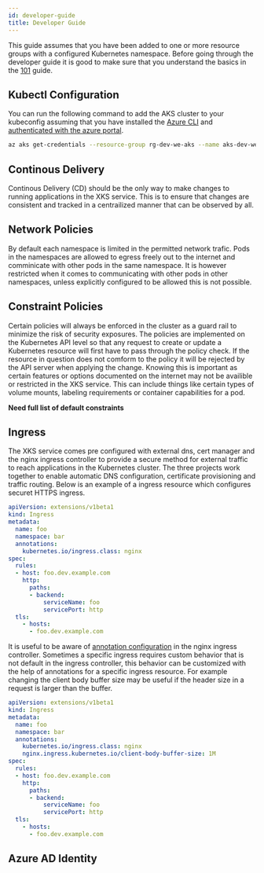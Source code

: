 ```yaml
---
id: developer-guide
title: Developer Guide
---
```


This guide assumes that you have been added to one or more resource groups with a configured Kubernetes namespace. Before going through the developer guide it is good to make
sure that you understand the basics in the [101](../../documentation/kubernetes/oneoone) guide.

## Kubectl Configuration

You can run the following command to add the AKS cluster to your kubeconfig assuming that you have installed the [Azure CLI](https://docs.microsoft.com/en-us/cli/azure/install-azure-cli)
and [authenticated with the azure portal](https://docs.microsoft.com/en-us/cli/azure/authenticate-azure-cli).

```bash
az aks get-credentials --resource-group rg-dev-we-aks --name aks-dev-we-aks1
```

## Continous Delivery

Continous Delivery (CD) should be the only way to make changes to running applications in the XKS service. This is to ensure that changes are consistent and tracked in a centrailized
manner that can be observed by all.

## Network Policies

By default each namespace is limited in the permitted network trafic. Pods in the namespaces are allowed to egress freely out to the internet and comminicate with other pods
in the same namespace. It is however restricted when it comes to communicating with other pods in other namespaces, unless explicitly configured to be allowed this is not possible.

## Constraint Policies

Certain policies will always be enforced in the cluster as a guard rail to minimize the risk of security exposures. The policies are implemented on the Kubernetes API level so that
any request to create or update a Kubernetes resource will first have to pass through the policy check. If the resource in question does not comform to the policy it will be rejected
by the API server when applying the change. Knowing this is important as certain features or options documented on the internet may not be availible or restricted in the XKS service.
This can include things like certain types of volume mounts, labeling requirements or container capabilities for a pod.

**Need full list of default constraints**

## Ingress

The XKS service comes pre configured with external dns, cert manager and the nginx ingress controller to provide a secure method for external traffic to reach applications in the
Kubernetes cluster. The three projects work together to enable automatic DNS configuration, certificate provisioning and traffic routing. Below is an example of a ingress resource
which configures securet HTTPS ingress.

```yaml
apiVersion: extensions/v1beta1
kind: Ingress
metadata:
  name: foo
  namespace: bar
  annotations:
    kubernetes.io/ingress.class: nginx
spec:
  rules:
  - host: foo.dev.example.com
    http:
      paths:
      - backend:
          serviceName: foo
          servicePort: http
  tls:
    - hosts:
      - foo.dev.example.com
```

It is useful to be aware of [annotation configuration](https://kubernetes.github.io/ingress-nginx/user-guide/nginx-configuration/annotations/#annotations) in the nginx ingress controller.
Sometimes a specific ingress requires custom behavior that is not default in the ingress controller, this behavior can be customized with the help of annotations for a specific ingress resource.
For example changing the client body buffer size may be useful if the header size in a request is larger than the buffer.

```yaml
apiVersion: extensions/v1beta1
kind: Ingress
metadata:
  name: foo
  namespace: bar
  annotations:
    kubernetes.io/ingress.class: nginx
    nginx.ingress.kubernetes.io/client-body-buffer-size: 1M
spec:
  rules:
  - host: foo.dev.example.com
    http:
      paths:
      - backend:
          serviceName: foo
          servicePort: http
  tls:
    - hosts:
      - foo.dev.example.com
```

## Azure AD Identity

